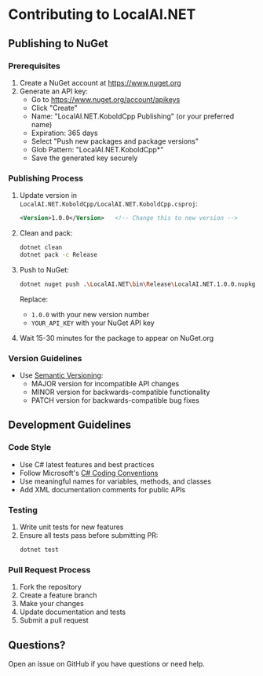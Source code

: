 # Contributing to LocalAI.NET

## Publishing to NuGet

### Prerequisites
1. Create a NuGet account at https://www.nuget.org
2. Generate an API key:
   - Go to https://www.nuget.org/account/apikeys
   - Click "Create"
   - Name: "LocalAI.NET.KoboldCpp Publishing" (or your preferred name)
   - Expiration: 365 days
   - Select "Push new packages and package versions"
   - Glob Pattern: "LocalAI.NET.KoboldCpp*"
   - Save the generated key securely

### Publishing Process
1. Update version in `LocalAI.NET.KoboldCpp/LocalAI.NET.KoboldCpp.csproj`:
   ```xml
   <Version>1.0.0</Version>   <!-- Change this to new version -->
   ```

2. Clean and pack:
   ```bash
   dotnet clean
   dotnet pack -c Release
   ```

3. Push to NuGet:
   ```bash
   dotnet nuget push .\LocalAI.NET\bin\Release\LocalAI.NET.1.0.0.nupkg --api-key YOUR_API_KEY --source https://api.nuget.org/v3/index.json
   ```
   Replace:
   - `1.0.0` with your new version number
   - `YOUR_API_KEY` with your NuGet API key

4. Wait 15-30 minutes for the package to appear on NuGet.org

### Version Guidelines
- Use [Semantic Versioning](https://semver.org/):
  - MAJOR version for incompatible API changes
  - MINOR version for backwards-compatible functionality
  - PATCH version for backwards-compatible bug fixes

## Development Guidelines

### Code Style
- Use C# latest features and best practices
- Follow Microsoft's [C# Coding Conventions](https://docs.microsoft.com/en-us/dotnet/csharp/fundamentals/coding-style/coding-conventions)
- Use meaningful names for variables, methods, and classes
- Add XML documentation comments for public APIs

### Testing
1. Write unit tests for new features
2. Ensure all tests pass before submitting PR:
   ```bash
   dotnet test
   ```

### Pull Request Process
1. Fork the repository
2. Create a feature branch
3. Make your changes
4. Update documentation and tests
5. Submit a pull request

## Questions?
Open an issue on GitHub if you have questions or need help.